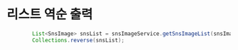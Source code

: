 # 리스트 역순 출력

```java
		List<SnsImage> snsList = snsImageService.getSnsImageList(snsImageSearch);
		Collections.reverse(snsList);
```